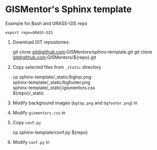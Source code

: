 GISMentor's Sphinx template
===========================

Example for Bash and GRASS-GIS repo

    export repo=GRASS-GIS

1. Download GIT repositories:

     git clone git@github.com:GISMentors/sphinx-template.git
     git clone git@github.com:GISMentors/${repo}.git

2. Copy selected files from `_static` directory

    cp sphinx-template/_static/bgtop.png \
    sphinx-template/_static/bgfooter.png \
    sphinx-template/_static/gismentors.css \
    ${repo}/_static

3. Modify background images (`bgtop.png` and `bgfooter.png`) in <repo>

4. Modify `gismentors.css` in <repo>

5. Copy `conf.py`

    cp sphinx-template/conf.py ${repo}

6. Modify `conf.py` in <repo>
